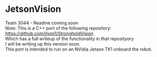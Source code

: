 # JetsonVision
Team 3044 - Readme coming soon <br>
Note: This is a C++ port of the following repository: https://github.com/jlyon1/StrongholdVision<br> Which has a full writeup of the functionality in that reposityory<br> I will be writing up this version soon.<br>
This port is intended to run on an NVidia Jetson TK1 onboard the robot.
